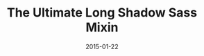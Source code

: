 ---
codepen: false
comments: false
date: 2015-01-22
external:
  host: SitePoint
  url: http://www.sitepoint.com/ultimate-long-shadow-sass-mixin/
layout: none
preview: false
published: true
sassmeister: false
summary: false
title: "The Ultimate Long Shadow Sass Mixin"
---